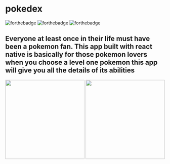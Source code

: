 # pokedex
![forthebadge](https://forthebadge.com/images/badges/built-with-love.svg)
![forthebadge](https://forthebadge.com/images/badges/made-with-javascript.svg)
![forthebadge](https://forthebadge.com/images/badges/made-with-java.svg)


## Everyone at least once in their life must have been a pokemon fan. This app built with react native is basically for those pokemon lovers when you choose a level one pokemon this app will give you all the details of its abilities

<img src="https://user-images.githubusercontent.com/47971198/119848136-32191100-bf29-11eb-9cae-837e4b067887.png"  width="250"/>
<img src="https://user-images.githubusercontent.com/47971198/119848150-35140180-bf29-11eb-8183-9ba665dfbdeb.png"  width="250"/>



